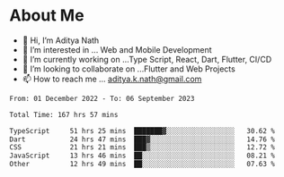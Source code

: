# About Me

- 👋 Hi, I’m Aditya Nath
- 👀 I’m interested in ... Web and Mobile Development
- 🌱 I’m currently working on ...Type Script, React, Dart, Flutter, CI/CD
- 💞️ I’m looking to collaborate on ...Flutter and Web Projects
- 📫 How to reach me ... aditya.k.nath@gmail.com

<!--START_SECTION:waka-->

```txt
From: 01 December 2022 - To: 06 September 2023

Total Time: 167 hrs 57 mins

TypeScript     51 hrs 25 mins  ███████▓░░░░░░░░░░░░░░░░░   30.62 %
Dart           24 hrs 47 mins  ███▓░░░░░░░░░░░░░░░░░░░░░   14.76 %
CSS            21 hrs 21 mins  ███▒░░░░░░░░░░░░░░░░░░░░░   12.72 %
JavaScript     13 hrs 46 mins  ██░░░░░░░░░░░░░░░░░░░░░░░   08.21 %
Other          12 hrs 49 mins  ██░░░░░░░░░░░░░░░░░░░░░░░   07.63 %
```

<!--END_SECTION:waka-->

<!---
kronosking007/kronosking007 is a ✨ special ✨ repository because its `README.md` (this file) appears on your GitHub profile.
You can click the Preview link to take a look at your changes.
--->
